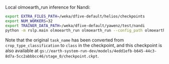 Local olmoearth_run inference for Nandi:
```bash
export EXTRA_FILES_PATH=/weka/dfive-default/helios/checkpoints
export NUM_WORKERS=32
export TRAINER_DATA_PATH=/weka/dfive-default/yawenz/test/nandi
python -m rslp.main olmoearth_run olmoearth_run --config_path olmoearth_run_data/nandi/inference --scratch_path /weka/dfive-default/yawenz/datasets/scratch_v5/ --checkpoint_path /weka/dfive-default/yawenz/test/checkpoints/last_rewritten.ckpt
```
Note that the original `task_name` has been converted from `crop_type_classification` to `class` in the checkpoint, and this checkpoint is also available at `gs://earth-system-run-dev/models/4edd1efb-b645-44c3-8d7a-5cc2abbbcc46/stage_0/checkpoint.ckpt`.
